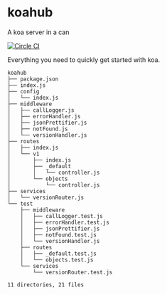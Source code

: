 # koahub
A koa server in a can

[![Circle CI](https://circleci.com/gh/alexjab/koahub.svg?style=svg)](https://circleci.com/gh/alexjab/koahub)

Everything you need to quickly get started with koa.

```
koahub
├── package.json
├── index.js
├── config
│   └── index.js
├── middleware
│   ├── callLogger.js
│   ├── errorHandler.js
│   ├── jsonPrettifier.js
│   ├── notFound.js
│   └── versionHandler.js
├── routes
│   ├── index.js
│   └── v1
│       ├── index.js
│       ├── _default
│       │   └── controller.js
│       └── objects
│           └── controller.js
├── services
│   └── versionRouter.js
└── test
    ├── middleware
    │   ├── callLogger.test.js
    │   ├── errorHandler.test.js
    │   ├── jsonPrettifier.js
    │   ├── notFound.test.js
    │   └── versionHandler.js
    ├── routes
    │   ├── _default.test.js
    │   └── objects.test.js
    └── services
        └── versionRouter.test.js

11 directories, 21 files
```

